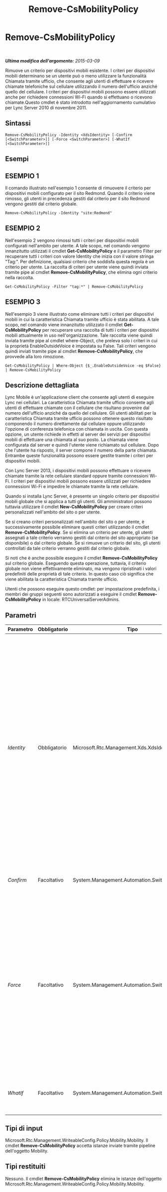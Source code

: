 ﻿---
title: Remove-CsMobilityPolicy
TOCTitle: Remove-CsMobilityPolicy
ms:assetid: d3dc4653-25ab-45ef-b325-fba01e45acca
ms:mtpsurl: https://technet.microsoft.com/it-it/library/Hh690048(v=OCS.15)
ms:contentKeyID: 49302069
ms.date: 08/24/2015
mtps_version: v=OCS.15
ms.translationtype: HT
---

# Remove-CsMobilityPolicy

 

_**Ultima modifica dell'argomento:** 2015-03-09_

Rimuove un criterio per dispositivi mobili esistente. I criteri per dispositivi mobili determinano se un utente può o meno utilizzare la funzionalità Chiamata tramite ufficio, che consente agli utenti di effettuare e ricevere chiamate telefoniche sul cellulare utilizzando il numero dell'ufficio anziché quello del cellulare. I criteri per dispositivi mobili possono essere utilizzati anche per richiedere connessioni Wi-Fi quando si effettuano o ricevono chiamate.Questo cmdlet è stato introdotto nell'aggiornamento cumulativo per Lync Server 2010 di novembre 2011.

## Sintassi

    Remove-CsMobilityPolicy -Identity <XdsIdentity> [-Confirm [<SwitchParameter>]] [-Force <SwitchParameter>] [-WhatIf [<SwitchParameter>]]

## Esempi

## ESEMPIO 1

Il comando illustrato nell'esempio 1 consente di rimuovere il criterio per dispositivi mobili configurato per il sito Redmond. Quando il criterio viene rimosso, gli utenti in precedenza gestiti dal criterio per il sito Redmond vengono gestiti dal criterio globale.

    Remove-CsMobilityPolicy -Identity "site:Redmond"

## ESEMPIO 2

Nell'esempio 2 vengono rimossi tutti i criteri per dispositivi mobili configurati nell'ambito per utente. A tale scopo, nel comando vengono innanzitutto utilizzati il cmdlet **Get-CsMobilityPolicy** e il parametro Filter per recuperare tutti i criteri con valore Identity che inizia con il valore stringa "Tag:". Per definizione, qualsiasi criterio che soddisfa questa regola è un criterio per utente. La raccolta di criteri per utente viene quindi inviata tramite pipe al cmdlet **Remove-CsMobilityPolicy**, che elimina ogni criterio nella raccolta.

    Get-CsMobilityPolicy -Filter "tag:*" | Remove-CsMobilityPolicy

## ESEMPIO 3

Nell'esempio 3 viene illustrato come eliminare tutti i criteri per dispositivi mobili in cui la caratteristica Chiamata tramite ufficio è stata abilitata. A tale scopo, nel comando viene innanzitutto utilizzato il cmdlet **Get-CsMobilityPolicy** per recuperare una raccolta di tutti i criteri per dispositivi mobili attualmente in uso nell'organizzazione. Tale raccolta viene quindi inviata tramite pipe al cmdlet where-Object, che preleva solo i criteri in cui la proprietà EnableOutsideVoice è impostata su False. Tali criteri vengono quindi inviati tramite pipe al cmdlet **Remove-CsMobilityPolicy**, che provvede alla loro rimozione.

    Get-CsMobilityPolicy | Where-Object {$_.EnableOutsideVoice -eq $False} | Remove-CsMobilityPolicy

## Descrizione dettagliata

Lync Mobile è un'applicazione client che consente agli utenti di eseguire Lync nei cellulari. La caratteristica Chiamata tramite ufficio consente agli utenti di effettuare chiamate con il cellulare che risultano provenire dal numero dell'ufficio anziché da quello del cellulare. Gli utenti abilitati per la caratteristica Chiamata tramite ufficio possono ottenere questo risultato componendo il numero direttamente dal cellulare oppure utilizzando l'opzione di conferenza telefonica con chiamata in uscita. Con questa opzione, un utente richiede in effetti al server dei servizi per dispositivi mobili di effettuare una chiamata al suo posto. La chiamata viene configurata dal server e quindi l'utente viene richiamato sul cellulare. Dopo che l'utente ha risposto, il server compone il numero della parte chiamata. Entrambe queste funzionalità possono essere gestite tramite i criteri per dispositivi mobili.

Con Lync Server 2013, i dispositivi mobili possono effettuare o ricevere chiamate tramite la rete cellulare standard oppure tramite connessioni Wi-Fi. I criteri per dispositivi mobili possono essere utilizzati per richiedere connessioni Wi-Fi e impedire le chiamate tramite la rete cellulare.

Quando si installa Lync Server, è presente un singolo criterio per dispositivi mobili globale che si applica a tutti gli utenti. Gli amministratori possono tuttavia utilizzare il cmdlet **New-CsMobilityPolicy** per creare criteri personalizzati nell'ambito del sito o per utente.

Se si creano criteri personalizzati nell'ambito del sito o per utente, è successivamente possibile eliminare questi criteri utilizzando il cmdlet **Remove-CsMobilityPolicy**. Se si elimina un criterio per utente, gli utenti assegnati a tale criterio verranno gestiti dal criterio del sito appropriato (se disponibile) o dal criterio globale. Se si rimuove un criterio del sito, gli utenti controllati da tale criterio verranno gestiti dal criterio globale.

Si noti che è anche possibile eseguire il cmdlet **Remove-CsMobilityPolicy** sul criterio globale. Eseguendo questa operazione, tuttavia, il criterio globale non viene effettivamente eliminato, ma vengono ripristinati i valori predefiniti delle proprietà di tale criterio. In questo caso ciò significa che viene abilitata la caratteristica Chiamata tramite ufficio.

Utenti che possono eseguire questo cmdlet: per impostazione predefinita, i membri dei gruppi seguenti sono autorizzati a eseguire il cmdlet **Remove-CsMobilityPolicy** in locale: RTCUniversalServerAdmins.

## Parametri


<table>
<colgroup>
<col style="width: 25%" />
<col style="width: 25%" />
<col style="width: 25%" />
<col style="width: 25%" />
</colgroup>
<thead>
<tr class="header">
<th>Parametro</th>
<th>Obbligatorio</th>
<th>Tipo</th>
<th>Descrizione</th>
</tr>
</thead>
<tbody>
<tr class="odd">
<td><p><em>Identity</em></p></td>
<td><p>Obbligatorio</p></td>
<td><p>Microsoft.Rtc.Management.Xds.XdsIdentity</p></td>
<td><p>Identificatore univoco del criterio client da rimuovere. Per &quot;rimuovere&quot; il criterio globale, utilizzare la sintassi seguente:</p>
<p>-Identity global</p>
<p>Si noti, tuttavia, che il criterio globale non può essere realmente rimosso, ma vengono ripristinati i valori predefiniti di tutte le proprietà.</p>
<p>Per rimuovere un criterio del sito, utilizzare una sintassi simile alla seguente:</p>
<p>-Identity &quot;site:Redmond&quot;</p>
<p>Per rimuovere un criterio per utente, utilizzare una sintassi simile alla seguente:</p>
<p>-Identity &quot;SalesDepartmentPolicy&quot;</p>
<p>Non è possibile utilizzare caratteri jolly quando si specifica l'identità di un criterio.</p></td>
</tr>
<tr class="even">
<td><p><em>Confirm</em></p></td>
<td><p>Facoltativo</p></td>
<td><p>System.Management.Automation.SwitchParameter</p></td>
<td><p>Viene visualizzata una richiesta di conferma prima di eseguire il comando.</p></td>
</tr>
<tr class="odd">
<td><p><em>Force</em></p></td>
<td><p>Facoltativo</p></td>
<td><p>System.Management.Automation.SwitchParameter</p></td>
<td><p>Se questo parametro è presente, i criteri verranno rimossi anche se sono assegnati ad almeno un utente. Se questo parametro non è presente, il cmdlet <strong>Remove-CsMobilityPolicy</strong> non rimuoverà automaticamente i criteri per utente assegnati ad almeno un utente. Verrà invece visualizzato un messaggio in cui viene richiesto di confermare la rimozione dei criteri. Per procedere con l'operazione e rimuovere i criteri, è necessario rispondere Sì (premendo il tasto S).</p>
<p>Questo parametro si applica solo ai criteri per utente.</p></td>
</tr>
<tr class="even">
<td><p><em>WhatIf</em></p></td>
<td><p>Facoltativo</p></td>
<td><p>System.Management.Automation.SwitchParameter</p></td>
<td><p>Descrive ciò che accadrebbe se si eseguisse il comando senza eseguirlo realmente.</p></td>
</tr>
</tbody>
</table>


## Tipi di input

Microsoft.Rtc.Management.WriteableConfig.Policy.Mobility.Mobility. Il cmdlet **Remove-CsMobilityPolicy** accetta istanze inviate tramite pipeline dell'oggetto Mobility.

## Tipi restituiti

Nessuno. Il cmdlet **Remove-CsMobilityPolicy** elimina le istanze dell'oggetto Microsoft.Rtc.Management.WriteableConfig.Policy.Mobility.Mobility.

